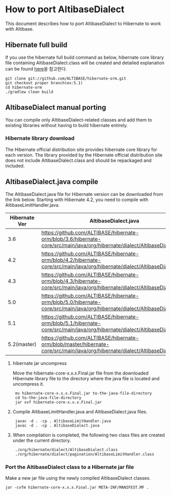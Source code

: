 # How to port AltibaseDialect
This document describes how to port AltibaseDialect to Hibernate to work with Altibase.

## Hibernate full build
If you use the hibernate full build command as below, hibernate core library file containing AltibaseDialect.class will be created and detailed explanation can be found [here](README.md)을 참고한다.

    git clone git://github.com/ALTIBASE/hibernate-orm.git
    git checkout proper branch(ex:5.1)
    cd hibernate-orm
    ./gradlew clean build

## AltibaseDialect manual porting
You can compile only AltibaseDialect-related classes and add them to existing libraries without having to build hibernate entirely.

### Hibernate library download
The Hibernate official distribution site provides hibernate core library for each version. The library provided by the Hibernate official distribution site does not include AltibaseDialect.class and should be repackaged and included.

## AltibaseDialect.java compile
The AltibaseDialect.java file for Hibernate version can be downloaded from the link below. Starting with Hibernate 4.2, you need to compile with AltibaseLimitHandler.java.

| Hibernate Ver  |AltibaseDialect.java | AltibaseLimitHandler.java | Required JDK ver |
|---|---|---|---|
|3.6|https://github.com/ALTIBASE/hibernate-orm/blob/3.6/hibernate-core/src/main/java/org/hibernate/dialect/AltibaseDialect.java |   | 1.5 |
|4.2|https://github.com/ALTIBASE/hibernate-orm/blob/4.2/hibernate-core/src/main/java/org/hibernate/dialect/AltibaseDialect.java | https://github.com/ALTIBASE/hibernate-orm/blob/4.2/hibernate-core/src/main/java/org/hibernate/dialect/pagination/AltibaseLimitHandler.java  | 1.6  |
|4.3|https://github.com/ALTIBASE/hibernate-orm/blob/4.3/hibernate-core/src/main/java/org/hibernate/dialect/AltibaseDialect.java | https://github.com/ALTIBASE/hibernate-orm/blob/4.3/hibernate-core/src/main/java/org/hibernate/dialect/pagination/AltibaseLimitHandler.java   | 1.6 |
|5.0|https://github.com/ALTIBASE/hibernate-orm/blob/5.0/hibernate-core/src/main/java/org/hibernate/dialect/AltibaseDialect.java | https://github.com/ALTIBASE/hibernate-orm/blob/5.0/hibernate-core/src/main/java/org/hibernate/dialect/pagination/AltibaseLimitHandler.java   | 1.6 |
|5.1|https://github.com/ALTIBASE/hibernate-orm/blob/5.1/hibernate-core/src/main/java/org/hibernate/dialect/AltibaseDialect.java | https://github.com/ALTIBASE/hibernate-orm/blob/5.1/hibernate-core/src/main/java/org/hibernate/dialect/pagination/AltibaseLimitHandler.java   | 1.6 |
|5.2(master)|https://github.com/ALTIBASE/hibernate-orm/blob/master/hibernate-core/src/main/java/org/hibernate/dialect/AltibaseDialect.java | https://github.com/ALTIBASE/hibernate-orm/blob/master/hibernate-core/src/main/java/org/hibernate/dialect/pagination/AltibaseLimitHandler.java   | 1.8|

1. hibernate jar uncompress

    Move the hibernate-core-x.x.x.Final.jar file from the downloaded Hibernate library file to the directory where the java file is located and uncompress it.
    
        mv hibernate-core-x.x.x.Final.jar to-the-java-file-directory
        cd to-the-java-file-directory
        jar xvf hibernate-core-x.x.x.Final.jar
    
2. Compile AltibaseLimitHandler.java and AltibaseDialect.java files.

        javac -d . -cp . AltibaseLimitHandler.java
        javac -d . -cp . AltibaseDialect.java
    
3. When compilation is completed, the following two class files are created under the current directory.

        ./org/hibernate/dialect/AltibaseDialect.class
        ./org/hibernate/dialect/pagination/AltibaseLimitHandler.class

### Port the AltibaseDialect class to a Hibernate jar file
Make a new jar file using the newly compiled AltibaseDialect classes.

    jar -cvfm hibernate-core-x.x.x.Final.jar META-INF/MANIFEST.MF .
